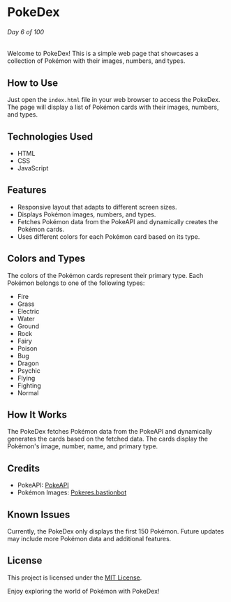 # PokeDex

###### Day 6 of 100

Welcome to PokeDex! This is a simple web page that showcases a collection of Pokémon with their images, numbers, and types.

## How to Use

Just open the `index.html` file in your web browser to access the PokeDex. The page will display a list of Pokémon cards with their images, numbers, and types.

## Technologies Used

- HTML
- CSS
- JavaScript

## Features

- Responsive layout that adapts to different screen sizes.
- Displays Pokémon images, numbers, and types.
- Fetches Pokémon data from the PokeAPI and dynamically creates the Pokémon cards.
- Uses different colors for each Pokémon card based on its type.

## Colors and Types

The colors of the Pokémon cards represent their primary type. Each Pokémon belongs to one of the following types:

- Fire
- Grass
- Electric
- Water
- Ground
- Rock
- Fairy
- Poison
- Bug
- Dragon
- Psychic
- Flying
- Fighting
- Normal

## How It Works

The PokeDex fetches Pokémon data from the PokeAPI and dynamically generates the cards based on the fetched data. The cards display the Pokémon's image, number, name, and primary type.

## Credits

- PokeAPI: [PokeAPI](https://pokeapi.co/)
- Pokémon Images: [Pokeres.bastionbot](https://pokeres.bastionbot.org/)

## Known Issues

Currently, the PokeDex only displays the first 150 Pokémon. Future updates may include more Pokémon data and additional features.

## License

This project is licensed under the [MIT License](LICENSE).

Enjoy exploring the world of Pokémon with PokeDex!
